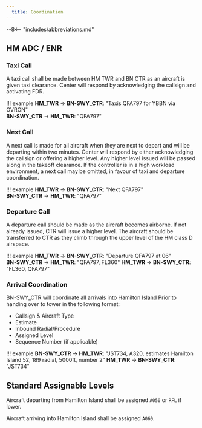 ```yaml
---
  title: Coordination
---
```


--8<-- "includes/abbreviations.md"

## HM ADC / ENR

### Taxi Call
A taxi call shall be made between HM TWR and BN CTR as an aircraft is given taxi clearance. Center will respond by acknowledging the callsign and activating FDR.

!!! example
    **HM_TWR** -> **BN-SWY_CTR**: "Taxis QFA797 for YBBN via OVRON"  
    **BN-SWY_CTR** -> **HM_TWR**: "QFA797"  

### Next Call
A next call is made for all aircraft when they are next to depart and will be departing within two minutes. Center will respond by either acknowledging the callsign or offering a higher level. Any higher level issued will be passed along in the takeoff clearance. If the controller is in a high workload environment, a next call may be omitted, in favour of taxi and departure coordination.

!!! example
    **HM_TWR** -> **BN-SWY_CTR**: "Next QFA797"  
    **BN-SWY_CTR** -> **HM_TWR**: "QFA797"    

### Departure Call
A departure call should be made as the aircraft becomes airborne. If not already issued, CTR will issue a higher level. The aircraft should be transferred to CTR as they climb through the upper level of the HM class D airspace.

!!! example
    **HM_TWR** -> **BN-SWY_CTR**: "Departure QFA797 at 06"  
    **BN-SWY_CTR** -> **HM_TWR**: "QFA797, FL360"
    **HM_TWR** -> **BN-SWY_CTR**: "FL360, QFA797" 
### Arrival Coordination
BN-SWY_CTR will coordinate all arrivals into Hamilton Island Prior to handing over to tower in the following format:

- Callsign & Aircraft Type
- Estimate
- Inbound Radial/Procedure
- Assigned Level
- Sequence Number (if applicable)

!!! example
    **BN-SWY_CTR** -> **HM_TWR**: "JST734, A320, estimates Hamilton Island 52, 189 radial, 5000ft, number 2”
    **HM_TWR** -> **BN-SWY_CTR**: "JST734"

## Standard Assignable Levels

Aircraft departing from Hamilton Island shall be assigned `A050` or `RFL` if lower.

Aircraft arriving into Hamilton Island shall be assigned `A060`.